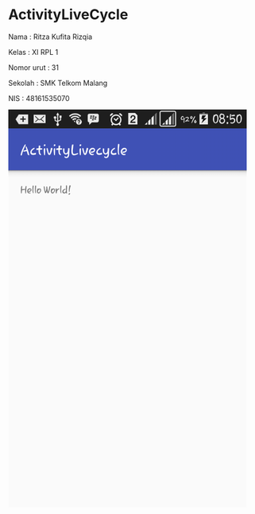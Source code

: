 # ActivityLiveCycle

Nama : Ritza Kufita Rizqia

Kelas : XI RPL 1

Nomor urut : 31

Sekolah : SMK Telkom Malang

NIS : 48161535070

![screenshoot](https://github.com/Ritzata/ActivityLiveCycle/blob/master/Screenshot_2017-01-20-08-50-33%5B1%5D.png?raw=true)
